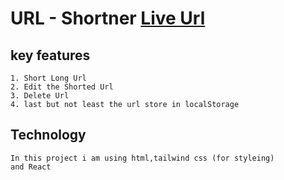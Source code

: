 # URL - Shortner [Live Url](https://p-urlshortner.netlify.app/)

## key features

    1. Short Long Url
    2. Edit the Shorted Url
    3. Delete Url
    4. last but not least the url store in localStorage

## Technology

    In this project i am using html,tailwind css (for styleing)
    and React
